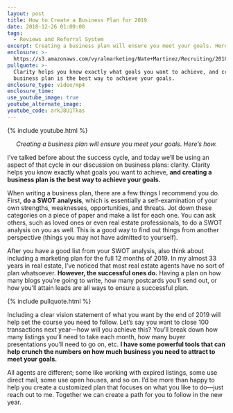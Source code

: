 ```yaml
---
layout: post
title: How to Create a Business Plan for 2019
date: 2018-12-26 01:00:00
tags:
  - Reviews and Referral System
excerpt: Creating a business plan will ensure you meet your goals. Here’s how.
enclosure: >-
  https://s3.amazonaws.com/vyralmarketing/Nate+Martinez/Recruiting/2018/How+to+Create+a+Business+Plan+for+2019.mp4
pullquote: >-
  Clarity helps you know exactly what goals you want to achieve, and creating a
  business plan is the best way to achieve your goals.
enclosure_type: video/mp4
enclosure_time:
use_youtube_image: true
youtube_alternate_image:
youtube_code: arkJ8U1Tkas
---
```


{% include youtube.html %}

<p style="text-align: center;"><em>Creating a business plan will ensure you meet your goals. Here’s how.</em></p>

I’ve talked before about the success cycle, and today we’ll be using an aspect of that cycle in our discussion on business plans: clarity. Clarity helps you know exactly what goals you want to achieve, **and creating a business plan is the best way to achieve your goals.**

When writing a business plan, there are a few things I recommend you do. First, **do a SWOT analysis**, which is essentially a self-examination of your own strengths, weaknesses, opportunities, and threats. Jot down these categories on a piece of paper and make a list for each one. You can ask others, such as loved ones or even real estate professionals, to do a SWOT analysis on you as well. This is a good way to find out things from another perspective (things you may not have admitted to yourself).&nbsp;

After you have a good list from your SWOT analysis, also think about including a marketing plan for the full 12 months of 2019. In my almost 33 years in real estate, I’ve noticed that most real estate agents have no sort of plan whatsoever. **However, the successful ones do.** Having a plan on how many blogs you’re going to write, how many postcards you’ll send out, or how you’ll attain leads are all ways to ensure a successful plan.

{% include pullquote.html %}

Including a clear vision statement of what you want by the end of 2019 will help set the course you need to follow. Let’s say you want to close 100 transactions next year—how will you achieve this? You’ll break down how many listings you’ll need to take each month, how many buyer presentations you’ll need to go on, etc. **I have some powerful tools that can help crunch the numbers on how much business you need to attract to meet your goals.**

All agents are different; some like working with expired listings, some use direct mail, some use open houses, and so on. I’d be more than happy to help you create a customized plan that focuses on what you like to do—just reach out to me. Together we can create a path for you to follow in the new year.